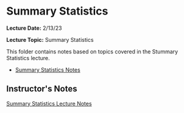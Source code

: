 # Summary Statistics

**Lecture Date:** 2/13/23

**Lecture Topic:** Summary Statistics

This folder contains notes based on topics covered in the Stummary Statistics lecture.

- [Summary Statistics Notes](https://github.com/nashita-b/cmsc320/tree/M1/Summary%20Statistics/Notes)

## Instructor's Notes
[Summary Statistics Lecture Notes](https://docs.google.com/document/d/18UH_wWMtwlsHxMqLUV44kanjqnSBGULxoRAuABcaEHc/edit)
